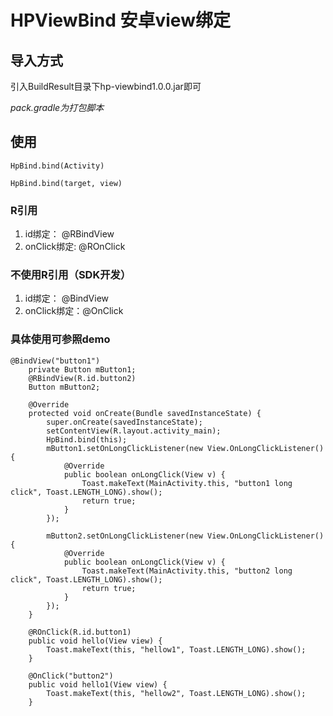 # HPViewBind 安卓view绑定 

## 导入方式

引入BuildResult目录下hp-viewbind1.0.0.jar即可

*pack.gradle为打包脚本*


## 使用

```
HpBind.bind(Activity)

HpBind.bind(target, view)
```

### R引用 

1. id绑定： @RBindView
2. onClick绑定: @ROnClick

### 不使用R引用（SDK开发）

1. id绑定： @BindView
2. onClick绑定：@OnClick

### 具体使用可参照demo
```
@BindView("button1")
    private Button mButton1;
    @RBindView(R.id.button2)
    Button mButton2;

    @Override
    protected void onCreate(Bundle savedInstanceState) {
        super.onCreate(savedInstanceState);
        setContentView(R.layout.activity_main);
        HpBind.bind(this);
        mButton1.setOnLongClickListener(new View.OnLongClickListener() {
            @Override
            public boolean onLongClick(View v) {
                Toast.makeText(MainActivity.this, "button1 long click", Toast.LENGTH_LONG).show();
                return true;
            }
        });

        mButton2.setOnLongClickListener(new View.OnLongClickListener() {
            @Override
            public boolean onLongClick(View v) {
                Toast.makeText(MainActivity.this, "button2 long click", Toast.LENGTH_LONG).show();
                return true;
            }
        });
    }

    @ROnClick(R.id.button1)
    public void hello(View view) {
        Toast.makeText(this, "hellow1", Toast.LENGTH_LONG).show();
    }

    @OnClick("button2")
    public void hello1(View view) {
        Toast.makeText(this, "hellow2", Toast.LENGTH_LONG).show();
    }

```
